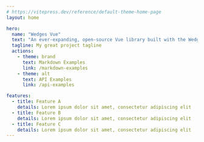 ```yaml
---
# https://vitepress.dev/reference/default-theme-home-page
layout: home

hero:
  name: "Wedges Vue"
  text: "An ever-expanding, open-source Vue library built with the Wedges Design System, Radix primitives, and Tailwind CSS."
  tagline: My great project tagline
  actions:
    - theme: brand
      text: Markdown Examples
      link: /markdown-examples
    - theme: alt
      text: API Examples
      link: /api-examples

features:
  - title: Feature A
    details: Lorem ipsum dolor sit amet, consectetur adipiscing elit
  - title: Feature B
    details: Lorem ipsum dolor sit amet, consectetur adipiscing elit
  - title: Feature C
    details: Lorem ipsum dolor sit amet, consectetur adipiscing elit
---
```


